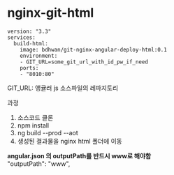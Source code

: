 # nginx-git-html
```
version: "3.3"
services:
  build-html:
    image: bdhwan/git-nginx-angular-deploy-html:0.1
    environment:
    - GIT_URL=some_git_url_with_id_pw_if_need
    ports:
    - "8010:80"
```

GIT_URL: 앵귤러 js 소스파일의 레파지토리  



과정  
1. 소스코드 클론  
2. npm install  
3. ng build --prod --aot  
4. 생성된 결과물을 nginx html 폴더에 이동  



**angular.json 의 outputPath를 반드시 www로 해야함**  
"outputPath": "www",


